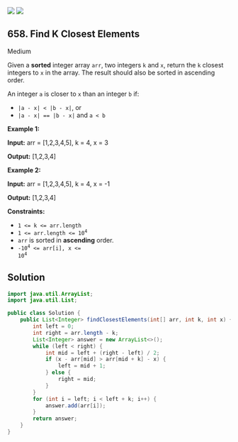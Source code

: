 [![](https://img.shields.io/github/stars/javadev/LeetCode-in-Java?label=Stars&style=flat-square)](https://github.com/javadev/LeetCode-in-Java)
[![](https://img.shields.io/github/forks/javadev/LeetCode-in-Java?label=Fork%20me%20on%20GitHub%20&style=flat-square)](https://github.com/javadev/LeetCode-in-Java/fork)

## 658\. Find K Closest Elements

Medium

Given a **sorted** integer array `arr`, two integers `k` and `x`, return the `k` closest integers to `x` in the array. The result should also be sorted in ascending order.

An integer `a` is closer to `x` than an integer `b` if:

*   `|a - x| < |b - x|`, or
*   `|a - x| == |b - x|` and `a < b`

**Example 1:**

**Input:** arr = [1,2,3,4,5], k = 4, x = 3

**Output:** [1,2,3,4] 

**Example 2:**

**Input:** arr = [1,2,3,4,5], k = 4, x = -1

**Output:** [1,2,3,4] 

**Constraints:**

*   `1 <= k <= arr.length`
*   <code>1 <= arr.length <= 10<sup>4</sup></code>
*   `arr` is sorted in **ascending** order.
*   <code>-10<sup>4</sup> <= arr[i], x <= 10<sup>4</sup></code>

## Solution

```java
import java.util.ArrayList;
import java.util.List;

public class Solution {
    public List<Integer> findClosestElements(int[] arr, int k, int x) {
        int left = 0;
        int right = arr.length - k;
        List<Integer> answer = new ArrayList<>();
        while (left < right) {
            int mid = left + (right - left) / 2;
            if (x - arr[mid] > arr[mid + k] - x) {
                left = mid + 1;
            } else {
                right = mid;
            }
        }
        for (int i = left; i < left + k; i++) {
            answer.add(arr[i]);
        }
        return answer;
    }
}
```